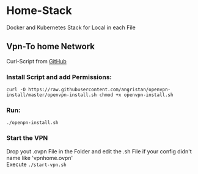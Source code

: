 # Home-Stack
Docker and Kubernetes Stack for Local in each File


## Vpn-To home Network

Curl-Script from [GitHub](https://github.com/angristan/openvpn-install)
<br>
### Install Script and add Permissions: <br>
`curl -O https://raw.githubusercontent.com/angristan/openvpn-install/master/openvpn-install.sh chmod +x openvpn-install.sh` <br>
### Run: 
`./openpn-install.sh`<br>
### Start the VPN <br>
Drop yout .ovpn File in the Folder and edit the .sh File if your config didn't name like 'vpnhome.ovpn' <br>
Execute  `./start-vpn.sh`<br>

